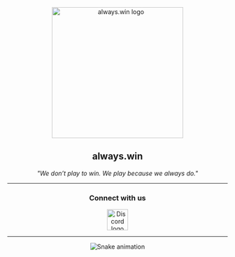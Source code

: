 <div align="center">
  <img src="https://i.imgur.com/91yNeV6.png" alt="always.win logo" height="300"/>

  ## always.win
  *"We don’t play to win. We play because we always do."*
  
  ---
  
  ### Connect with us
  
  <a href="https://discord.gg/6kBU87yXwh" target="_blank">
    <img src="https://cdn.simpleicons.org/discord/ffffff" width="48" height="48" alt="Discord logo" />
  </a>
  
  ---
  
  <img src="https://raw.githubusercontent.com/maurodesouza/profile-readme-generator/refs/heads/main/public/assets/snake.svg" alt="Snake animation"/>
</div>
